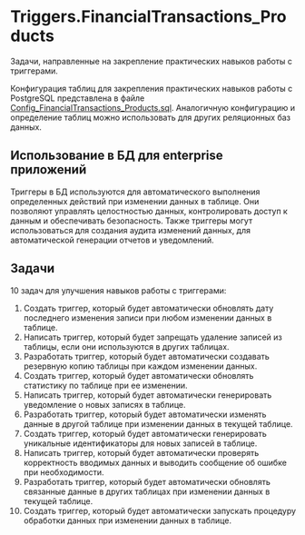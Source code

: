 # Triggers.FinancialTransactions_Products

Задачи, направленные на закрепление практических навыков работы с триггерами.

Конфигурация таблиц для закрепления практических навыков работы с PostgreSQL представлена в файле [Config_FinancialTransactions_Products.sql](../postgresql/Config_FinancialTransactions_Products.sql). 
Аналогичную конфигурацию и определение таблиц можно использовать для других реляционных баз данных. 

## Использование в БД для enterprise приложений

Триггеры в БД используются для автоматического выполнения определенных действий при изменении данных в таблице. 
Они позволяют управлять целостностью данных, контролировать доступ к данным и обеспечивать безопасность. 
Также триггеры могут использоваться для создания аудита изменений данных, для автоматической генерации отчетов и уведомлений.

## Задачи

10 задач для улучшения навыков работы с триггерами:

1. Создать триггер, который будет автоматически обновлять дату последнего изменения записи при любом изменении данных в таблице.
2. Написать триггер, который будет запрещать удаление записей из таблицы, если они используются в других таблицах.
3. Разработать триггер, который будет автоматически создавать резервную копию таблицы при каждом изменении данных.
4. Создать триггер, который будет автоматически обновлять статистику по таблице при ее изменении.
5. Написать триггер, который будет автоматически генерировать уведомление о новых записях в таблице.
6. Разработать триггер, который будет автоматически изменять данные в другой таблице при изменении данных в текущей таблице.
7. Создать триггер, который будет автоматически генерировать уникальные идентификаторы для новых записей в таблице.
8. Написать триггер, который будет автоматически проверять корректность вводимых данных и выводить сообщение об ошибке при необходимости.
9. Разработать триггер, который будет автоматически обновлять связанные данные в других таблицах при изменении данных в текущей таблице.
10. Создать триггер, который будет автоматически запускать процедуру обработки данных при изменении данных в таблице.
